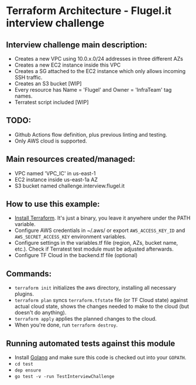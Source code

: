 # Terraform Architecture - Flugel.it interview challenge

## Interview challenge main description:
 - Creates a new VPC using 10.0.x.0/24 addresses in three different AZs
 - Creates a new EC2 instance inside this VPC
 - Creates a SG attached to the EC2 instance which only allows incoming SSH traffic.
 - Creates an S3 bucket [WIP]
 - Every resource has Name = 'Flugel' and Owner = 'InfraTeam' tag names.
 - Terratest script included [WIP]

## TODO:
 - Github Actions flow definition, plus previous linting and testing.
 - Only AWS cloud is supported.

## Main resources created/managed:
- VPC named 'VPC_IC' in us-east-1
- EC2 instance inside us-east-1a AZ
- S3 bucket named challenge.interview.flugel.it

## How to use this example:
- [Install Terraform](https://www.terraform.io/downloads.html). It's just a binary, you leave it anywhere under the PATH variable.
- Configure AWS credentials in ~/.aws/ or export `AWS_ACCESS_KEY_ID` and `AWS_SECRET_ACCESS_KEY` environment variables.
- Configure settings in the variables.tf file (region, AZs, bucket name, etc.). Check if Terratest test module must be adjusted afterwards.
- Configure TF Cloud in the backend.tf file (optional)

## Commands:
- `terraform init` initializes the aws directory, installing all necessary plugins.
- `terraform plan` syncs `terraform.tfstate` file (or TF Cloud state) against actual cloud state, shows the changes needed to make to the cloud (but doesn't do anything).
- `terraform apply` applies the planned changes to the cloud.
- When you're done, run `terraform destroy`.

## Running automated tests against this module
- Install [Golang](https://golang.org/) and make sure this code is checked out into your `GOPATH`.
- `cd test`
- `dep ensure`
- `go test -v -run TestInterviewChallenge`